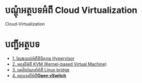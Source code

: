 
បណ្ដុំអត្ថបទអំពី Cloud Virtualization
====================================

Cloud-Virtualization


# បញ្ជីអត្ថបទ

* [1. ស្វែងយល់អំពីនិមិត្តកម្ម Hypervisor](./docs/hypervisor.md)
* [2. អត្ថស្ដីអំពី KVM (Kernel-based Virtual Machine)](./docs/KVM.md)
* [3. មេរៀនណែនាំអំពី Linux bridge](./docs/linux_bridge.md)
* [4. អត្ថបទស្ដីអំពី**Open vSwitch**](./docs/ovs_intro.md)

